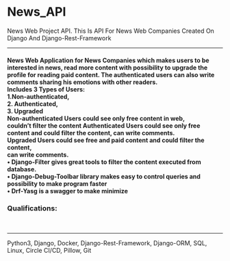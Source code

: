 # News_API
News Web Project API. This Is API For News Web Companies Created On Django And Django-Rest-Framework
<hr>
<h4>
News Web Application for News Companies which makes users to be<br>
interested in news, read more content with possibility to upgrade the<br>
profile for reading paid content. The authenticated users can also write<br>
comments sharing his emotions with other readers.<br>
Includes 3 Types of Users:<br> 
1.Non-authenticated,<br>
2. Authenticated,<br>
3. Upgraded<br>
Non-authenticated Users could see only free content in web,<br>
couldn’t filter the content Authenticated Users could see only free<br>
content and could filter the content, can write comments. <br>
Upgraded Users could see free and paid content and could filter the content, <br>
can write comments. <br>
• Django-Filter gives great tools to filter the content executed from
database.<br>
• Django-Debug-Toolbar library makes easy to control queries and
possibility to make program faster<br>
• Drf-Yasg is a swagger to make minimize <br>
</h4>
<h3>Qualifications:</h3><br>
<hr>
Python3, Django, Docker, Django-Rest-Framework, Django-ORM, SQL,
Linux, Circle CI/CD, Pillow, Git
